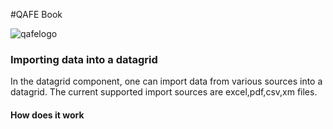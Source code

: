 #QAFE Book

![qafelogo](http://www.qafe.com/wp-content/themes/qafe2013/img/logo.png)

### Importing data into a datagrid
In the datagrid component, one can import data from various sources into a datagrid.
The current supported import sources are excel,pdf,csv,xm files.

#### How does it work
